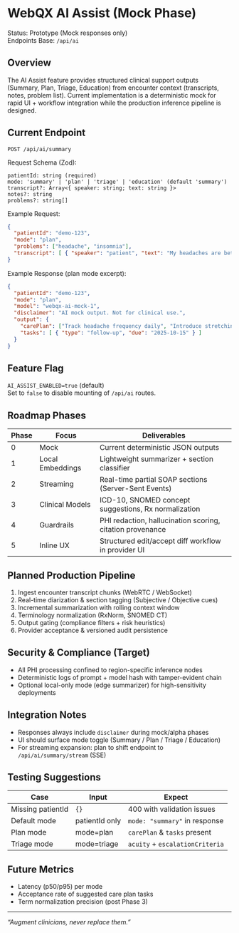 # WebQX AI Assist (Mock Phase)

Status: Prototype (Mock responses only)  
Endpoints Base: `/api/ai`

## Overview
The AI Assist feature provides structured clinical support outputs (Summary, Plan, Triage, Education) from encounter context (transcripts, notes, problem list). Current implementation is a deterministic mock for rapid UI + workflow integration while the production inference pipeline is designed.

## Current Endpoint
`POST /api/ai/summary`

Request Schema (Zod):
```
patientId: string (required)
mode: 'summary' | 'plan' | 'triage' | 'education' (default 'summary')
transcript?: Array<{ speaker: string; text: string }>
notes?: string
problems?: string[]
```

Example Request:
```json
{
  "patientId": "demo-123",
  "mode": "plan",
  "problems": ["headache", "insomnia"],
  "transcript": [ { "speaker": "patient", "text": "My headaches are better." } ]
}
```

Example Response (plan mode excerpt):
```json
{
  "patientId": "demo-123",
  "mode": "plan",
  "model": "webqx-ai-mock-1",
  "disclaimer": "AI mock output. Not for clinical use.",
  "output": {
    "carePlan": ["Track headache frequency daily", "Introduce stretching"],
    "tasks": [ { "type": "follow-up", "due": "2025-10-15" } ]
  }
}
```

## Feature Flag
`AI_ASSIST_ENABLED=true` (default)  
Set to `false` to disable mounting of `/api/ai` routes.

## Roadmap Phases
| Phase | Focus | Deliverables |
|-------|-------|--------------|
| 0 | Mock | Current deterministic JSON outputs |
| 1 | Local Embeddings | Lightweight summarizer + section classifier |
| 2 | Streaming | Real-time partial SOAP sections (Server-Sent Events) |
| 3 | Clinical Models | ICD-10, SNOMED concept suggestions, Rx normalization |
| 4 | Guardrails | PHI redaction, hallucination scoring, citation provenance |
| 5 | Inline UX | Structured edit/accept diff workflow in provider UI |

## Planned Production Pipeline
1. Ingest encounter transcript chunks (WebRTC / WebSocket)  
2. Real-time diarization & section tagging (Subjective / Objective cues)  
3. Incremental summarization with rolling context window  
4. Terminology normalization (RxNorm, SNOMED CT)  
5. Output gating (compliance filters + risk heuristics)  
6. Provider acceptance & versioned audit persistence

## Security & Compliance (Target)
- All PHI processing confined to region-specific inference nodes
- Deterministic logs of prompt + model hash with tamper-evident chain
- Optional local-only mode (edge summarizer) for high-sensitivity deployments

## Integration Notes
- Responses always include `disclaimer` during mock/alpha phases
- UI should surface mode toggle (Summary / Plan / Triage / Education)
- For streaming expansion: plan to shift endpoint to `/api/ai/summary/stream` (SSE)

## Testing Suggestions
| Case | Input | Expect |
|------|-------|-------|
| Missing patientId | `{}` | 400 with validation issues |
| Default mode | patientId only | `mode: "summary"` in response |
| Plan mode | mode=plan | `carePlan` & `tasks` present |
| Triage mode | mode=triage | `acuity` + `escalationCriteria` |

## Future Metrics
- Latency (p50/p95) per mode
- Acceptance rate of suggested care plan tasks
- Term normalization precision (post Phase 3)

---
_“Augment clinicians, never replace them.”_
